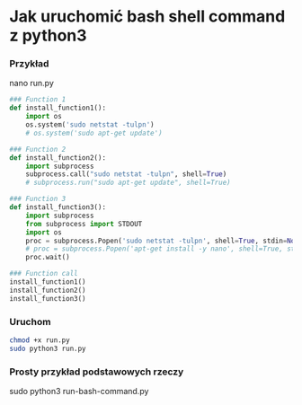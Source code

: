 # Jak uruchomić bash shell command z python3

### Przykład
nano run.py
```python
### Function 1
def install_function1():
    import os
    os.system('sudo netstat -tulpn')
    # os.system('sudo apt-get update')

### Function 2
def install_function2():
    import subprocess
    subprocess.call("sudo netstat -tulpn", shell=True)
    # subprocess.run("sudo apt-get update", shell=True)

### Function 3
def install_function3():
    import subprocess
    from subprocess import STDOUT
    import os
    proc = subprocess.Popen('sudo netstat -tulpn', shell=True, stdin=None, stdout=open(os.devnull,"wb"), stderr=STDOUT, executable="/bin/bash")
    # proc = subprocess.Popen('apt-get install -y nano', shell=True, stdin=None, stdout=open('run.txt',"wb"), stderr=STDOUT, executable="/bin/bash")
    proc.wait()

### Function call
install_function1()
install_function2()
install_function3()
```
### Uruchom
```bash
chmod +x run.py
sudo python3 run.py
```

### Prosty przykład podstawowych rzeczy
sudo python3 run-bash-command.py
